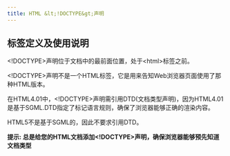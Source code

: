 ```yaml
---
title: HTML &lt;!DOCTYPE&gt;声明
---
```


## 标签定义及使用说明

&lt;!DOCTYPE&gt;声明位于文档中的最前面位置，处于&lt;html&gt;标签之前。

&lt;!DOCTYPE&gt;声明不是一个HTML标签，它是用来告知Web浏览器页面使用了那种HTML版本。

在HTML4.01中，&lt;!DOCTYPE&gt;声明需引用DTD(文档类型声明)，因为HTML4.01是基于SGML.DTD指定了标记语言规则，确保了浏览器能够正确的渲染内容。

HTML5不是基于SGML的，因此不要求引用DTD。

**提示: 总是给您的HTML文档添加&lt;!DOCTYPE&gt;声明，确保浏览器能够预先知道文档类型**
